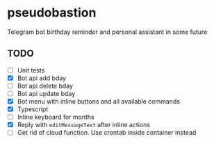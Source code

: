 # pseudobastion

Telegram bot birthday reminder and personal assistant in some future

## TODO

- [ ] Unit tests
- [x] Bot api add bday
- [ ] Bot api delete bday
- [ ] Bot api update bday
- [x] Bot menu with inline buttons and all available commands
- [x] Typescript
- [ ] Inline keyboard for months
- [x] Reply with `editMessageText` after inline actions
- [ ] Get rid of cloud function. Use crontab inside container instead
